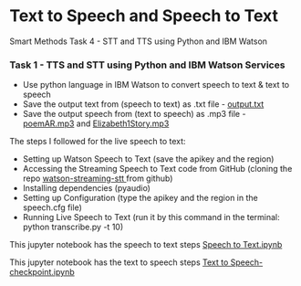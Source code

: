 <h1> Text to Speech and Speech to Text </h1>
<p> Smart Methods Task 4 - STT and TTS using Python and IBM Watson </p>

<h3> Task 1 - TTS and STT using Python and IBM Watson Services </h3>
<ul>
  <li> Use python language in IBM Watson to convert speech to text & text to speech  </li>
  <li> Save the output text from (speech to text) as .txt file - <a href="output.txt">output.txt</a> </li>
  <li> Save the output speech from (text to speech) as .mp3 file - <a href="poemAR.mp3">poemAR.mp3</a> and <a href="Elizabeth1Story.mp3">Elizabeth1Story.mp3</a> </li>
</ul>

<p> The steps I followed for the live speech to text: <br>
  
  - Setting up Watson Speech to Text (save the apikey and the region) <br>
  - Accessing the Streaming Speech to Text code from GitHub (cloning the repo <a href= watson-streaming-stt> watson-streaming-stt </a> from github) <br>
  - Installing dependencies (pyaudio) <br>
  - Setting up Configuration (type the apikey and the region in the speech.cfg file) <br>
  - Running Live Speech to Text (run it by this command in the terminal: python transcribe.py -t 10) <br>
  
</p>

<p> This jupyter notebook has the speech to text steps <a href="Speech to Text.ipynb">Speech to Text.ipynb</a></p>
<p> This jupyter notebook has the text to speech steps <a href="Text to Speech-checkpoint">Text to Speech-checkpoint.ipynb</a></p>
